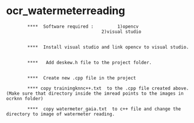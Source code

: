 # ocr_watermeterreading

            ****  Software required :         1)opencv
                                        2)visual studio


            ****  Install visual studio and link opencv to visual studio.


            ****   Add deskew.h file to the project folder.


            ****  Create new .cpp file in the project
         
            **** copy trainingknnc++.txt  to the .cpp file created above.(Make sure that directory inside the imread points to the images in ocrknn folder)

            ****  copy watermeter_gaia.txt  to c++ file and change the directory to image of watermeter reading. 

